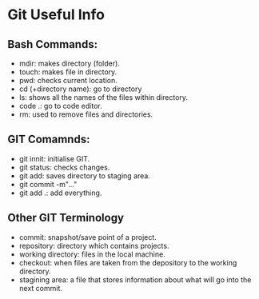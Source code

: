 # Git Useful Info


## Bash Commands:
- mdir: makes directory (folder).
- touch: makes file in directory.
- pwd: checks current location. 
- cd (+directory name): go to directory
- ls: shows all the names of the files within directory.
- code .: go to code editor.
- rm: used to remove files and directories.


## GIT Comamnds:

- git innit: initialise GIT.
- git status: checks changes.
- git add: saves directory to staging area.
- git commit -m"..." 
- git add .: add everything.


## Other GIT Terminology

- commit: snapshot/save point of a project.
- repository: directory which contains projects.
- working directory: files in the local machine.
- checkout: when files are taken from the depository to the working    directory.
- stagining area: a file that stores information about what will go into the next commit.
